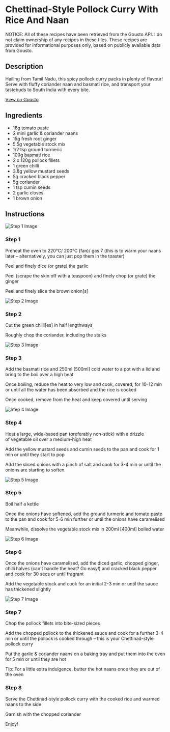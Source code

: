 # Chettinad-Style Pollock Curry With Rice And Naan

NOTICE: All of these recipes have been retrieved from the Gousto API. I do not claim ownership of any recipes in these files. These recipes are provided for informational purposes only, based on publicly available data from Gousto.

## Description

Hailing from Tamil Nadu, this spicy pollock curry packs in plenty of flavour! Serve with fluffy coriander naan and basmati rice, and transport your tastebuds to South India with every bite.

[View on Gousto](https://www.gousto.co.uk/recipes/cookbook/chettinad-style-pollock-curry-with-rice-and-naan)

## Ingredients

- 16g tomato paste
- 2 mini garlic & coriander naans
- 15g fresh root ginger
- 5.5g vegetable stock mix
- 1/2 tsp ground turmeric
- 100g basmati rice
- 2 x 120g pollock fillets
- 1 green chilli
- 3.8g yellow mustard seeds
- 5g cracked black pepper
- 5g coriander
- 1 tsp cumin seeds
- 2 garlic cloves
- 1 brown onion

## Instructions

![Step 1 Image](https://production-media.gousto.co.uk/cms/recipe-step-image/step-1-1650452056960-x200.jpg)

### Step 1

Preheat the oven to 220°C/ 200°C (fan)/ gas 7 (this is to warm your naans later – alternatively, you can just pop them in the toaster)

Peel and finely dice (or grate) the garlic

Peel (scrape the skin off with a teaspoon) and finely chop (or grate) the ginger

Peel and finely slice the brown onion<span class="text-danger">[s]</span>

![Step 2 Image](https://production-media.gousto.co.uk/cms/recipe-step-image/step-2-1650452062333-x200.jpg)

### Step 2

Cut the green chilli<span class="text-danger">[es]</span> in half lengthways

Roughly chop the coriander, including the stalks

![Step 3 Image](https://production-media.gousto.co.uk/cms/recipe-step-image/step-3-1650452067761-x200.jpg)

### Step 3

Add the basmati rice and 250ml <span class="text-danger">[500ml]</span> cold water to a pot with a lid and bring to the boil over a high heat

Once boiling, reduce the heat to very low and cook, covered, for 10-12 min or until all the water has been absorbed and the rice is cooked

Once cooked, remove from the heat and keep covered until serving

![Step 4 Image](https://production-media.gousto.co.uk/cms/recipe-step-image/step-4-1650452075395-x200.jpg)

### Step 4

Heat a large, wide-based pan (preferably non-stick) with a drizzle of vegetable oil over a medium-high heat

Add the yellow mustard seeds and cumin seeds to the pan and cook for 1 min or until they start to pop

Add the sliced onions with a pinch of salt and cook for 3-4 min or until the onions are starting to soften

![Step 5 Image](https://production-media.gousto.co.uk/cms/recipe-step-image/step-5-1650452081233-x200.jpg)

### Step 5

Boil half a kettle

Once the onions have softened, add the ground turmeric and tomato paste to the pan and cook for 5-6 min further or until the onions have caramelised

Meanwhile, dissolve the vegetable stock mix in 200ml <span class="text-danger">[400ml]</span> boiled water

![Step 6 Image](https://production-media.gousto.co.uk/cms/recipe-step-image/step-6-1650452087293-x200.jpg)

### Step 6

Once the onions have caramelised, add the diced garlic, chopped ginger, chilli halves (can't handle the heat? Go easy!) and cracked black pepper and cook for 30 secs or until fragrant

Add the vegetable stock and cook for an initial 2-3 min or until the sauce has thickened slightly

![Step 7 Image](https://production-media.gousto.co.uk/cms/recipe-step-image/step-7-1650452100192-x200.jpg)

### Step 7

Chop the pollock fillets into bite-sized pieces

Add the chopped pollock to the thickened sauce and cook for a further 3-4 min or until the pollock is cooked through – this is your Chettinad-style pollock curry

Put the garlic & coriander naans on a baking tray and put them into the oven for 5 min or until they are hot

Tip: For a little extra indulgence, butter the hot naans once they are out of the oven

### Step 8

Serve the Chettinad-style pollock curry with the cooked rice and warmed naans to the side

Garnish with the chopped coriander

Enjoy!

